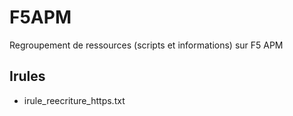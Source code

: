 # F5APM

Regroupement de ressources (scripts et informations) sur F5 APM


## Irules 
- irule_reecriture_https.txt

